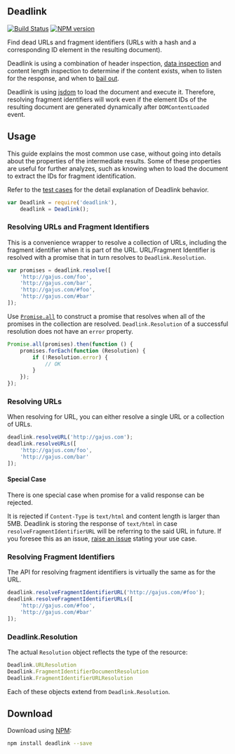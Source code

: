 ## Deadlink

[![Build Status](https://travis-ci.org/gajus/deadlink.png?branch=master)](https://travis-ci.org/gajus/deadlink)
[![NPM version](https://badge.fury.io/js/deadlink.svg?cache1)](http://badge.fury.io/js/deadlink)

Find dead URLs and fragment identifiers (URLs with a hash and a corresponding ID element in the resulting document).

Deadlink is using a combination of header inspection, [data inspection](https://github.com/mscdex/mmmagic) and content length inspection to determine if the content exists, when to listen for the response, and when to [bail out](#special-case).

Deadlink is using [jsdom](https://github.com/tmpvar/jsdom) to load the document and execute it. Therefore, resolving fragment identifiers will work even if the element IDs of the resulting document are generated dynamically after `DOMContentLoaded` event.

## Usage

This guide explains the most common use case, without going into details about the properties of the intermediate results. Some of these properties are useful for further analyzes, such as knowing when to load the document to extract the IDs for fragment identification.

Refer to the [test cases](https://github.com/gajus/deadlink/tree/master/tests) for the detail explanation of Deadlink behavior.

```js
var Deadlink = require('deadlink'),
    deadlink = Deadlink();
```

### Resolving URLs and Fragment Identifiers

This is a convenience wrapper to resolve a collection of URLs, including the fragment identifier when it is part of the URL. URL/Fragment Identifier is resolved with a promise that in turn resolves to `Deadlink.Resolution`.

```js
var promises = deadlink.resolve([
    'http://gajus.com/foo',
    'http://gajus.com/bar',
    'http://gajus.com/#foo',
    'http://gajus.com/#bar'
]);
```

Use [`Promise.all`](https://developer.mozilla.org/en-US/docs/Web/JavaScript/Reference/Global_Objects/Promise/all) to construct a promise that resolves when all of the promises in the collection are resolved. `Deadlink.Resolution` of a successful resolution does not have an `error` property.

```js
Promise.all(promises).then(function () {
    promises.forEach(function (Resolution) {
        if (!Resolution.error) {
            // OK
        }
    });
});
```

### Resolving URLs

When resolving for URL, you can either resolve a single URL or a collection of URLs.

```js
deadlink.resolveURL('http://gajus.com');
deadlink.resolveURLs([
    'http://gajus.com/foo',
    'http://gajus.com/bar'
]);
```

#### Special Case

There is one special case when promise for a valid response can be rejected.

It is rejected if `Content-Type` is `text/html` and content length is larger than 5MB. Deadlink is storing the response of `text/html` in case `resolveFragmentIdentifierURL` will be referring to the said URL in future. If you foresee this as an issue, [raise an issue](https://github.com/gajus/deadlink/issues) stating your use case.

### Resolving Fragment Identifiers

The API for resolving fragment identifiers is virtually the same as for the URL.

```js
deadlink.resolveFragmentIdentifierURL('http://gajus.com/#foo');
deadlink.resolveFragmentIdentifierURLs([
    'http://gajus.com/#foo',
    'http://gajus.com/#bar'
]);
```

### Deadlink.Resolution

The actual `Resolution` object reflects the type of the resource:

```js
Deadlink.URLResolution
Deadlink.FragmentIdentifierDocumentResolution
Deadlink.FragmentIdentifierURLResolution
```

Each of these objects extend from `Deadlink.Resolution`.

## Download

Download using [NPM](https://www.npmjs.org/):

```sh
npm install deadlink --save
```